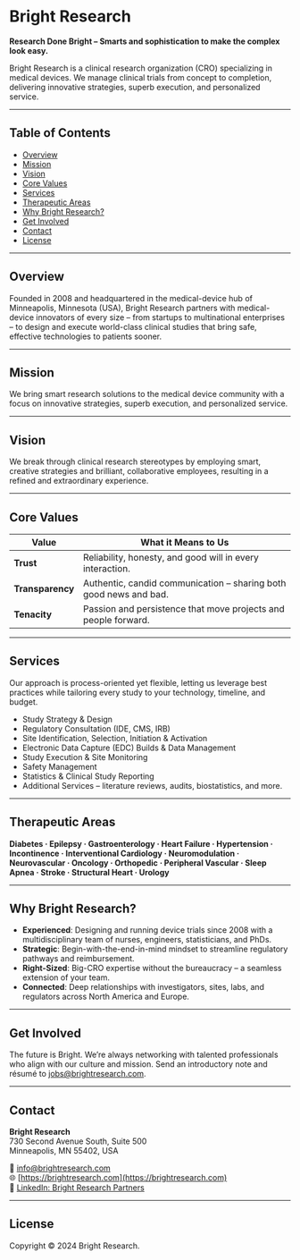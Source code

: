 # Bright Research

**Research Done Bright – Smarts and sophistication to make the complex look easy.**

Bright Research is a clinical research organization (CRO) specializing in medical devices. We manage clinical trials from concept to completion, delivering innovative strategies, superb execution, and personalized service.

---

## Table of Contents

- [Overview](#overview)  
- [Mission](#mission)  
- [Vision](#vision)  
- [Core Values](#core-values)  
- [Services](#services)  
- [Therapeutic Areas](#therapeutic-areas)  
- [Why Bright Research?](#why-bright-research)  
- [Get Involved](#get-involved)  
- [Contact](#contact)  
- [License](#license)  

---

## Overview

Founded in 2008 and headquartered in the medical-device hub of Minneapolis, Minnesota (USA), Bright Research partners with medical-device innovators of every size – from startups to multinational enterprises – to design and execute world-class clinical studies that bring safe, effective technologies to patients sooner.

---

## Mission

We bring smart research solutions to the medical device community with a focus on innovative strategies, superb execution, and personalized service.

---

## Vision

We break through clinical research stereotypes by employing smart, creative strategies and brilliant, collaborative employees, resulting in a refined and extraordinary experience.

---

## Core Values

| **Value**     | **What it Means to Us**                                                 |
|---------------|-------------------------------------------------------------------------|
| **Trust**     | Reliability, honesty, and good will in every interaction.               |
| **Transparency** | Authentic, candid communication – sharing both good news and bad.     |
| **Tenacity**  | Passion and persistence that move projects and people forward.          |

---

## Services

Our approach is process-oriented yet flexible, letting us leverage best practices while tailoring every study to your technology, timeline, and budget.

- Study Strategy & Design  
- Regulatory Consultation (IDE, CMS, IRB)  
- Site Identification, Selection, Initiation & Activation  
- Electronic Data Capture (EDC) Builds & Data Management  
- Study Execution & Site Monitoring  
- Safety Management  
- Statistics & Clinical Study Reporting  
- Additional Services – literature reviews, audits, biostatistics, and more.

---

## Therapeutic Areas

**Diabetes · Epilepsy · Gastroenterology · Heart Failure · Hypertension · Incontinence · Interventional Cardiology · Neuromodulation · Neurovascular · Oncology · Orthopedic · Peripheral Vascular · Sleep Apnea · Stroke · Structural Heart · Urology**

---

## Why Bright Research?

- **Experienced**: Designing and running device trials since 2008 with a multidisciplinary team of nurses, engineers, statisticians, and PhDs.  
- **Strategic**: Begin-with-the-end-in-mind mindset to streamline regulatory pathways and reimbursement.  
- **Right-Sized**: Big-CRO expertise without the bureaucracy – a seamless extension of your team.  
- **Connected**: Deep relationships with investigators, sites, labs, and regulators across North America and Europe.

---

## Get Involved

The future is Bright. We’re always networking with talented professionals who align with our culture and mission. Send an introductory note and résumé to [jobs@brightresearch.com](mailto:jobs@brightresearch.com).

---

## Contact

**Bright Research**  
730 Second Avenue South, Suite 500  
Minneapolis, MN 55402, USA  

📧 [info@brightresearch.com](mailto:info@brightresearch.com)  
🌐 [https://brightresearch.com](https://brightresearch.com)  
🔗 [LinkedIn: Bright Research Partners](https://www.linkedin.com/company/bright-research-partners)

---

## License

Copyright © 2024 Bright Research.

